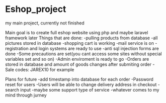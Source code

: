 # Eshop_project
 my main project, currently not finished
 
 Main goal is to create full eshop website using php and maybe laravel framework later
 Things that are done:
 -pulling products from database
 -all pictures stored in database
 -shopping cart is working
 -mail service is on
 -registration and login systems are ready to use
 -anti sql injection forms are done
 -Some precautions are set(you cant access some sites without special variables set and so on)
 -Admin enviroment is ready to go
 -Orders are stored in database and amount of goods changes after submiting order
 -Sale codes: JAREX10 for example

 Plans for future
 -add timestamp into database for each order
 -Password reset for users
 -Users will be able to change delivery address in checkout
 -search input
 -maybe some support type of service
 -whatever comes to my mind through jurney
